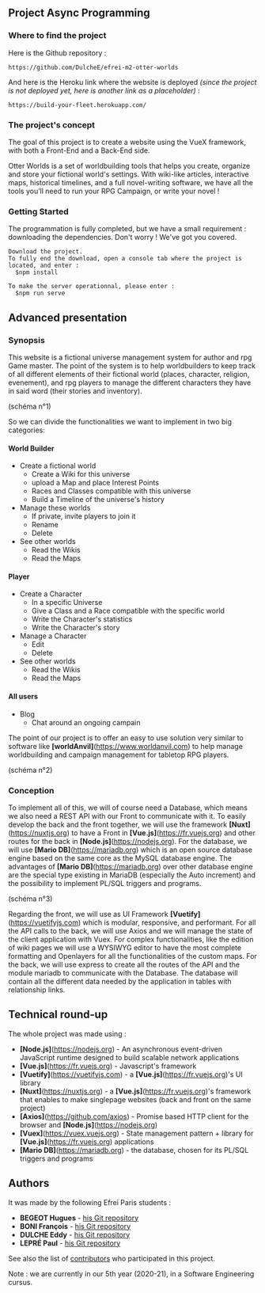 ## Project Async Programming


### Where to find the project
Here is the Github repository :
 ```
https://github.com/DulcheE/efrei-m2-otter-worlds
 ```
And here is the Heroku link where the website is deployed *(since the project is not deployed yet, here is another link as a placeholder)* :
 ```
https://build-your-fleet.herokuapp.com/
 ```


### The project's concept
The goal of this project is to create a website using the VueX framework, with both a Front-End and a Back-End side.

Otter Worlds is a set of worldbuilding tools that helps you create, organize and store your fictional world's settings.
With wiki-like articles, interactive maps, historical timelines, and a full novel-writing software, we have all the tools you’ll need to run your RPG Campaign, or write your novel !


### Getting Started
The programmation is fully completed, but we have a small requirement : downloading the dependencies.
Don't worry ! We've got you covered.

```
Download the project.
To fully end the download, open a console tab where the project is located, and enter :
  $npm install
  
To make the server operationnal, please enter :
  $npm run serve
```



## Advanced presentation


### Synopsis
This website is a fictional universe management system for author and rpg Game master. The point of the system is to help worldbuilders to keep track of all different elements of their fictional world (places, character, religion, evenement), and rpg players to manage the different characters they have in said word (their stories and inventory).

(schéma n°1)

So we can divide the functionalities we want to implement in two big categories:

#### World Builder
* Create a fictional world
  * Create a Wiki for this universe
  * upload a Map and place Interest Points
  * Races and Classes compatible with this universe
  * Build a Timeline of the universe's history
* Manage these worlds
  * If private, invite players to join it
  * Rename
  * Delete
* See other worlds
  * Read the Wikis
  * Read the Maps

#### Player
* Create a Character
  * In a specific Universe
  * Give a Class and a Race compatible with the specific world
  * Write the Character's statistics
  * Write the Character's story
* Manage a Character
  * Edit
  * Delete
* See other worlds
  * Read the Wikis
  * Read the Maps
  
#### All users
* Blog
  * Chat around an ongoing campain
  
The point of our project is to offer an easy to use solution very similar to software like **[worldAnvil]**(https://www.worldanvil.com) to help manage worldbuilding and campaign management for tabletop RPG players.

(schéma n°2)


### Conception
To implement all of this, we will of course need a Database, which means we also need a REST API with our Front to communicate with it.
To easily develop the back and the front together, we will use the framework **[Nuxt]**(https://nuxtjs.org) to have a Front in **[Vue.js]**(https://fr.vuejs.org) and other routes for the back in **[Node.js]**(https://nodejs.org). For the database, we will use **[Mario DB]**(https://mariadb.org) which is an open source database engine based on the same core as the MySQL database engine. The advantages of **[Mario DB]**(https://mariadb.org) over other database engine are the special type existing in MariaDB (especially the Auto increment) and the possibility to implement PL/SQL triggers and programs.

(schéma n°3)

Regarding the front, we will use as UI Framework **[Vuetify]**(https://vuetifyjs.com) which is modular, responsive, and performant. For all the API calls to the back, we will use Axios and we will manage the state of the client application with Vuex.
For complex functionalities, like the edition of wiki pages we will use a WYSIWYG editor to have the most complete formatting and Openlayers for all the functionalities of the custom maps.
For the back, we will use express to create all the routes of the API and the module mariadb to communicate with the Database.
The database will contain all the different data needed by the application in tables with relationship links.



## Technical round-up
The whole project was made using :
* **[Node.js]**(https://nodejs.org) - An asynchronous event-driven JavaScript runtime designed to build scalable network applications
* **[Vue.js]**(https://fr.vuejs.org) - Javascript's framework
* **[Vuetify]**(https://vuetifyjs.com) - a **[Vue.js]**(https://fr.vuejs.org)'s UI library
* **[Nuxt]**(https://nuxtjs.org) - a **[Vue.js]**(https://fr.vuejs.org)'s framework that enables to make singlepage websites (back and front on the same project)
* **[Axios]**(https://github.com/axios) - Promise based HTTP client for the browser and **[Node.js]**(https://nodejs.org)
* **[Vuex]**(https://vuex.vuejs.org) -  State management pattern + library for **[Vue.js]**(https://fr.vuejs.org) applications
* **[Mario DB]**(https://mariadb.org) - the database, chosen for its PL/SQL triggers and programs



## Authors
It was made by the following Efrei Paris students :
* **BEGEOT Hugues** - [his Git repository](https://github.com/opsilonn)
* **BONI François** - [his Git repository](https://github.com/scorpionsdu78)
* **DULCHE Eddy** - [his Git repository](https://github.com/DulcheE)
* **LEPRÉ Paul** - [his Git repository](https://github.com/paul-lepre)

See also the list of [contributors](https://github.com/DulcheE/efrei-m2-otter-worlds/graphs/contributors) who participated in this project.

Note : we are currently in our 5th year (2020-21), in a Software Engineering cursus.
